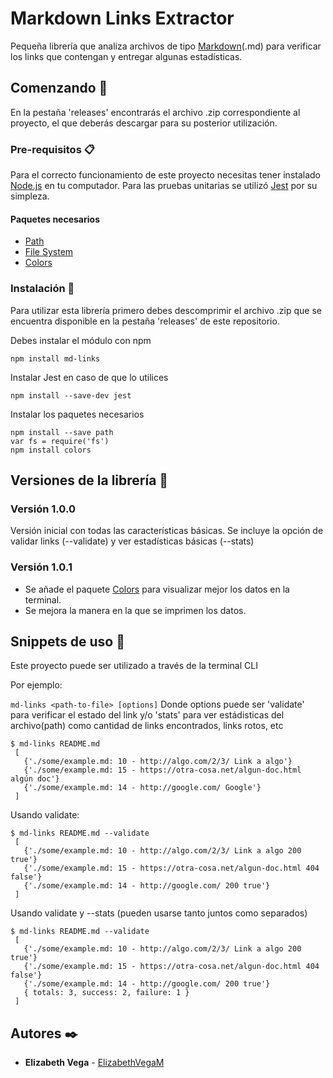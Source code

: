 # Markdown Links Extractor

Pequeña librería que analiza archivos de tipo [Markdown](https://es.wikipedia.org/wiki/Markdown)(.md) para verificar los links que contengan y entregar algunas estadísticas.

## Comenzando 🚀

En la pestaña 'releases' encontrarás el archivo .zip correspondiente al proyecto, el que deberás descargar para su posterior utilización.

### Pre-requisitos 📋

Para el correcto funcionamiento de este proyecto necesitas tener instalado [Node.js](https://nodejs.org/) en tu computador. Para las pruebas unitarias se utilizó [Jest](https://jestjs.io/) por su simpleza.

#### Paquetes necesarios 

- [Path](https://nodejs.org/api/path.html)
- [File System](https://nodejs.org/api/fs.html)
- [Colors](https://www.npmjs.com/package/colors)

### Instalación 🔧

Para utilizar esta librería primero debes descomprimir el archivo .zip que se encuentra disponible en la pestaña 'releases' de este repositorio.

Debes instalar el módulo con npm

```
npm install md-links
```

Instalar Jest en caso de que lo utilices

```
npm install --save-dev jest
```
Instalar los paquetes necesarios

```
npm install --save path
var fs = require('fs')
npm install colors
```

## Versiones de la librería 📄

### Versión 1.0.0
Versión inicial con todas las características básicas. Se incluye la opción de validar links (--validate) y ver estadísticas básicas (--stats)
### Versión 1.0.1
- Se añade el paquete [Colors](https://www.npmjs.com/package/colors) para visualizar mejor los datos en la terminal.
- Se mejora la manera en la que se imprimen los datos.

## Snippets de uso 🎁

Este proyecto puede ser utilizado a través de la terminal CLI

Por ejemplo:

`md-links <path-to-file> [options]`
Donde options puede ser 'validate' para verificar el estado del link y/o 'stats' para ver estádisticas del archivo(path) como cantidad de links encontrados, links rotos, etc 

```
$ md-links README.md
 [
   {'./some/example.md: 10 - http://algo.com/2/3/ Link a algo'}
   {'./some/example.md: 15 - https://otra-cosa.net/algun-doc.html algún doc'}
   {'./some/example.md: 14 - http://google.com/ Google'}
 ]
```
Usando validate:

```
$ md-links README.md --validate
 [
   {'./some/example.md: 10 - http://algo.com/2/3/ Link a algo 200 true'}
   {'./some/example.md: 15 - https://otra-cosa.net/algun-doc.html 404 false'}
   {'./some/example.md: 14 - http://google.com/ 200 true'}
 ]
```

Usando validate y --stats (pueden usarse tanto juntos como separados)
```
$ md-links README.md --validate
 [
   {'./some/example.md: 10 - http://algo.com/2/3/ Link a algo 200 true'}
   {'./some/example.md: 15 - https://otra-cosa.net/algun-doc.html 404 false'}
   {'./some/example.md: 14 - http://google.com/ 200 true'}
   { totals: 3, success: 2, failure: 1 }
 ]
```

## Autores ✒️

* **Elizabeth Vega** - [ElizabethVegaM](https://github.com/ElizabethVegaM)